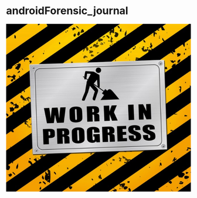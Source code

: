 # androidForensic_journal
![](https://raw.githubusercontent.com/H3xFiles/gitMaterial/master/proxy.duckduckgo.com.jpg)
